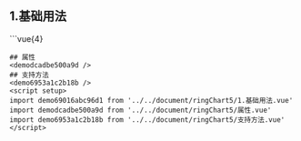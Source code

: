 ## 1.基础用法
<demo69016abc96d1 />
```vue{4}
<template>
    <ring-chart-5 ref="chartRef" v-bind="chartOption"></ring-chart-5>
</template>

<script setup>
import { ref, onMounted } from 'vue';

const chartRef = ref();

const seriesData = [
    { value: 1048, name: '正常' },
    { value: 735, name: '故障' },
    { value: 580, name: '告警' },
    { value: 484, name: '离线' },
    { value: 123, name: '危险' }
];
// 组合配置项
const chartOption = {
    seriesData
};

onMounted(() => chartRef.value.renderChart());
</script>
<style lang="scss" scoped>
.zrx-chart {
    height: 664px;
    background-color: rgb(3, 43, 68);
}
</style>
```
## 属性
<demodcadbe500a9d />
## 支持方法
<demo6953a1c2b18b />
<script setup>
import demo69016abc96d1 from '../../document/ringChart5/1.基础用法.vue'
import demodcadbe500a9d from '../../document/ringChart5/属性.vue'
import demo6953a1c2b18b from '../../document/ringChart5/支持方法.vue'
</script>